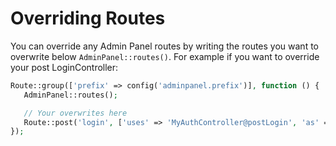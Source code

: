 # Overriding Routes

You can override any Admin Panel routes by writing the routes you want to overwrite below `AdminPanel::routes()`. For example if you want to override your post LoginController:

```php
Route::group(['prefix' => config('adminpanel.prefix')], function () {
   AdminPanel::routes();

   // Your overwrites here
   Route::post('login', ['uses' => 'MyAuthController@postLogin', 'as' => 'postlogin']);
});
```

